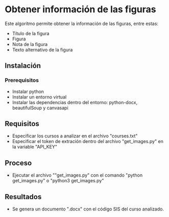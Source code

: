 # Obtener información de las figuras
Este algoritmo permite obtener la información de las figuras, entre estas:
- Título de la figura
- Figura
- Nota de la figura
- Texto alternativo de la figura

## Instalación

### Prerequisitos
- Instalar python
- Instalar un entorno virtual
- Instalar las dependencias dentro del entorno: python-docx, beautifulSoup y canvasapi
## Requisitos
- Especificar los cursos a analizar en el archivo "courses.txt"
- Especificar el token de extración dentro del archivo "get_images.py" en la variable "API_KEY"
## Proceso
- Ejecutar el archivo ""get_images.py" con el comando "python get_images.py" o "python3 get_images.py"
## Resultados
- Se genera un documento ".docx" con el código SIS del curso analizado.
